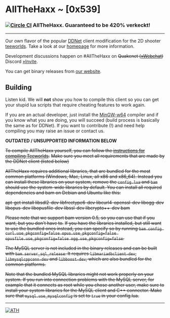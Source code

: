 # AllTheHaxx ~ [0x539]
### [![Circle CI](https://circleci.com/gh/AllTheHaxx/AllTheHaxx.svg?style=svg)](https://circleci.com/gh/AllTheHaxx/AllTheHaxx) AllTheHaxx. Guaranteed to be 420% verkeckt!

---------------------------------------------

Our own flavor of the popular [DDNet](https://github.com/ddnet/ddnet) client modification for the 2D shooter [teeworlds](http://teeworlds.com). Take a look at our [homepage](https://AllTheHaxx.github.io/) for more information.

Development discussions happen on #AllTheHaxx on ~~Quakenet ([»Webchat](http://webchat.quakenet.org/?channels=AllTheHaxx&uio=d4))~~ Discord [»Invite](https://discord.gg/arJg6aKaaj).

You can get binary releases from [our website](https://AllTheHaxx.github.io/).

Building
--------
Listen kid. We will __not__ show you how to compile this client so you can get your stupid lua scripts that require cheating features to work again.

If you are an actual developer, just install the [MinGW-w64](https://sourceforge.net/projects/mingw-w64/files/Toolchains%20targetting%20Win32/Personal%20Builds/mingw-builds/installer/mingw-w64-install.exe/download) compiler and if you know what you are doing, you will succeed (build process is basically the same as for DDNet). If you want to contribute (!) and need help compiling you may raise an issue or contact us.

__OUTDATED / UNSUPPORTED INFORMATION BELOW__

~~To compile AllTheHaxx yourself, you can follow the [instructions for compiling Teeworlds](https://www.teeworlds.com/?page=docs&wiki=compiling_everything).~~
~~Make sure you meet all requirements that are made by the DDNet client (listed below)~~

~~AllTheHaxx requires additional libraries, that are bundled for the most common platforms (Windows, Mac, Linux, all x86 and x86_64). Instead you can install these libraries on your system, remove the `config.lua` and `bam` should use the system-wide libraries by default. You can install all required dependencies and bam on Debian and Ubuntu like this:~~

~~apt-get install libsdl2-dev libfreetype6-dev libcurl4-openssl-dev libogg-dev libopus-dev libopusfile-dev libssl-dev libcrypto++-dev bam~~

~~Please note that we support bam version 0.5, so you can use that if you want, but you don't have to.~~
~~If you have the libraries installed, but still want to use the bundled ones instead, you can specify so by running `bam config curl.use_pkgconfig=false opus.use_pkgconfig=false opusfile.use_pkgconfig=false ogg.use_pkgconfig=false`.~~

~~The MySQL server is not included in the binary releases and can be built with `bam server_sql_release`. It requires `libmariadbclient-dev`, `libmysqlcppconn-dev` and `libboost-dev`, which are also bundled for the common platforms.~~

~~Note that the bundled MySQL libraries might not work properly on your system. If you run into connection problems with the MySQL server, for example that it connects as root while you chose another user, make sure to install your system libraries for the MySQL client and C++ connector. Make sure that `mysql.use_mysqlconfig` is set to `true` in your config.lua.~~

--------------------------

[![ATH](https://ga-beacon.appspot.com/UA-81641724-2/AllTheHaxx/repo?pixel&autoReferer)](https://allthehaxx.github.com)
